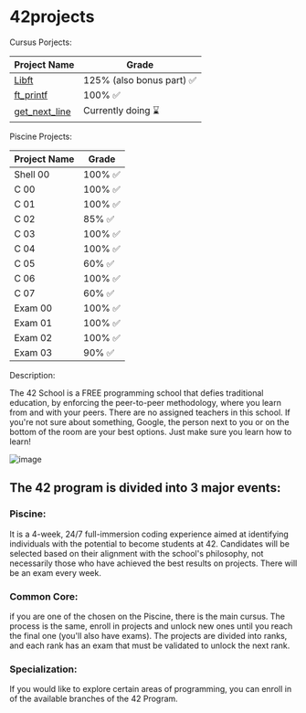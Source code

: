 # 42projects

Cursus Porjects:

| Project Name | Grade |	
| --- | --- |
| [Libft](./libft/) | 125% (also bonus part) ✅ |
| [ft_printf](./ft_printf/) | 100% ✅	 |
| [get_next_line](./getnextline/) | Currently doing ⌛ |

Piscine Projects:

| Project Name | Grade |	
| --- | --- |
| Shell 00 | 100% ✅ |
| C 00 | 100% ✅	 |
| C 01 | 100% ✅	 |
| C 02 | 85% ✅ |
| C 03 | 100% ✅	 |
| C 04 | 100% ✅ |
| C 05 | 60% ✅ |
| C 06 | 100% ✅	 |
| C 07 | 60% ✅ |
| Exam 00 | 100% ✅ |
| Exam 01 | 100% ✅ |
| Exam 02 | 100% ✅ |
| Exam 03 | 90% ✅ |

Description: 

The 42 School is a FREE programming school that defies traditional education, by enforcing the peer-to-peer methodology, where you learn from and with your peers. There are no assigned teachers in this school. If you're not sure about something, Google, the person next to you or on the bottom of the room are your best options. Just make sure you learn how to learn!

![image](https://github.com/PisanoRaffaele/42projects/assets/116729126/e08b83d9-f321-40aa-9ea3-07a0397e19e4)

## The 42 program is divided into 3 major events:

### Piscine: 
It is a 4-week, 24/7 full-immersion coding experience aimed at identifying individuals with the potential to become students at 42. Candidates will be selected based on their alignment with the school's philosophy, not necessarily those who have achieved the best results on projects. There will be an exam every week.

### Common Core: 
if you are one of the chosen on the Piscine, there is the main cursus. The process is the same, enroll in projects and unlock new ones until you reach the final one (you'll also have exams). The projects are divided into ranks, and each rank has an exam that must be validated to unlock the next rank.

### Specialization: 
If you would like to explore certain areas of programming, you can enroll in of the available branches of the 42 Program.
